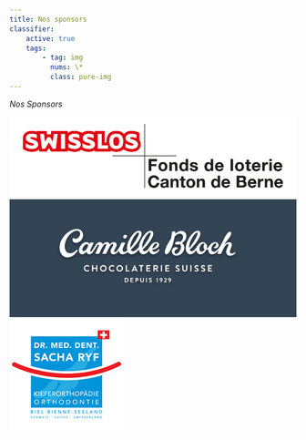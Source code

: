 ```yaml
---
title: Nos sponsors
classifier:
    active: true
    tags:
        - tag: img
          nums: \*
          class: pure-img
---
```

*Nos Sponsors*

![](mainSponsor1.png?classes=img-responsive&resize=400,200)
![](mainSponsor.png?classes=img-responsive&resize=400,200)
![](mainSponsor2.png?classes=img-responsive&resize=400,200)